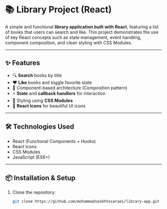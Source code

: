 # 📚 Library Project (React)

A simple and functional **library application built with React**, featuring a list of books that users can search and like. This project demonstrates the use of key React concepts such as state management, event handling, component composition, and clean styling with CSS Modules.

---

## ✨ Features

- 🔍 **Search** books by title  
- ❤️ **Like** books and toggle favorite state  
- 🧩 Component-based architecture (Composition pattern)  
- ⚡ **State** and **callback handlers** for interaction  
- 🎨 Styling using **CSS Modules**  
- 💠 **React Icons** for beautiful UI icons  

---

## 🛠️ Technologies Used

- React (Functional Components + Hooks)
- React Icons
- CSS Modules
- JavaScript (ES6+)

---

## 📦 Installation & Setup

1. Clone the repository:

   ```bash
   git clone https://github.com/mohammadsookhtesaraei/library-app.git
